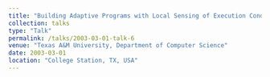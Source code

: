 ```yaml
---
title: "Building Adaptive Programs with Local Sensing of Execution Conditions"
collection: talks
type: "Talk"
permalink: /talks/2003-03-01-talk-6
venue: "Texas A&M University, Department of Computer Science"
date: 2003-03-01
location: "College Station, TX, USA"
---
```

